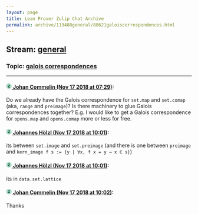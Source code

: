 ```yaml
---
layout: page
title: Lean Prover Zulip Chat Archive 
permalink: archive/113488general/88621galoiscorrespondences.html
---
```


## Stream: [general](index.html)
### Topic: [galois correspondences](88621galoiscorrespondences.html)

---

#### [![Click to go to Zulip](../../assets/img/zulip2.png) Johan Commelin (Nov 17 2018 at 07:29)](https://leanprover.zulipchat.com/#narrow/stream/113488-general/topic/galois%20correspondences/near/147866625):
Do we already have the Galois correspondence for `set.map` and `set.comap` (aka, `range` and `preimage`)?
Is there machinery to glue Galois correspondences together? E.g. I would like to get a Galois correspondence for `opens.map` and `opens.comap` more or less for free.

#### [![Click to go to Zulip](../../assets/img/zulip2.png) Johannes Hölzl (Nov 17 2018 at 10:01)](https://leanprover.zulipchat.com/#narrow/stream/113488-general/topic/galois%20correspondences/near/147870563):
its between `set.image` and `set.preimage` (and there is one between `preimage` and `kern_image f s := {y | ∀x, f x = y → x ∈ s}`)

#### [![Click to go to Zulip](../../assets/img/zulip2.png) Johannes Hölzl (Nov 17 2018 at 10:01)](https://leanprover.zulipchat.com/#narrow/stream/113488-general/topic/galois%20correspondences/near/147870566):
its in `data.set.lattice`

#### [![Click to go to Zulip](../../assets/img/zulip2.png) Johan Commelin (Nov 17 2018 at 10:02)](https://leanprover.zulipchat.com/#narrow/stream/113488-general/topic/galois%20correspondences/near/147870605):
Thanks


